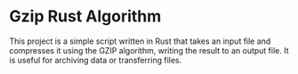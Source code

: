 # Gzip Rust Algorithm

This project is a simple script written in Rust that takes an input file and compresses it using the GZIP algorithm, writing the result to an output file. It is useful for archiving data or transferring files.
